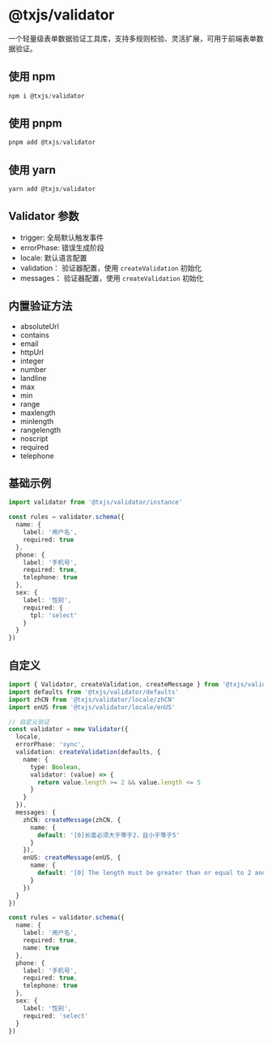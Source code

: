 # @txjs/validator

一个轻量级表单数据验证工具库，支持多规则校验、灵活扩展，可用于前端表单数据验证。

## 使用 npm

```javascript
npm i @txjs/validator
```

## 使用 pnpm

```javascript
pnpm add @txjs/validator
```

## 使用 yarn

```javascript
yarn add @txjs/validator
```

## Validator 参数

- trigger: 全局默认触发事件
- errorPhase: 错误生成阶段
- locale: 默认语言配置
- validation： 验证器配置，使用 `createValidation` 初始化
- messages： 验证器配置，使用 `createValidation` 初始化

## 内置验证方法

- absoluteUrl
- contains
- email
- httpUrl
- integer
- number
- landline
- max
- min
- range
- maxlength
- minlength
- rangelength
- noscript
- required
- telephone

## 基础示例

```ts
import validator from '@txjs/validator/instance'

const rules = validator.schema({
  name: {
    label: '用户名',
    required: true
  },
  phone: {
    label: '手机号',
    required: true,
    telephone: true
  },
  sex: {
    label: '性别',
    required: {
      tpl: 'select'
    }
  }
})
```

## 自定义

```ts
import { Validator, createValidation, createMessage } from '@txjs/validator'
import defaults from '@txjs/validator/defaults'
import zhCN from '@txjs/validator/locale/zhCN'
import enUS from '@txjs/validator/locale/enUS'

// 自定义验证
const validator = new Validator({
  locale,
  errorPhase: 'sync',
  validation: createValidation(defaults, {
    name: {
      type: Boolean,
      validator: (value) => {
        return value.length >= 2 && value.length <= 5
      }
    }
  }),
  messages: {
    zhCN: createMessage(zhCN, {
      name: {
        default: '[0]长度必须大于等于2，且小于等于5'
      }
    }),
    enUS: createMessage(enUS, {
      name: {
        default: '[0] The length must be greater than or equal to 2 and less than or equal to 5'
      }
    })
  }
})

const rules = validator.schema({
  name: {
    label: '用户名',
    required: true,
    name: true
  },
  phone: {
    label: '手机号',
    required: true,
    telephone: true
  },
  sex: {
    label: '性别',
    required: 'select'
  }
})
```
